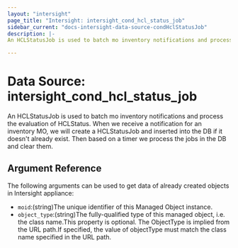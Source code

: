 ```yaml
---
layout: "intersight"
page_title: "Intersight: intersight_cond_hcl_status_job"
sidebar_current: "docs-intersight-data-source-condHclStatusJob"
description: |-
An HCLStatusJob is used to batch mo inventory notifications and process the evaluation of HCLStatus. When we receive a notification for an inventory MO, we will create a HCLStatusJob and inserted into the DB if it doesn't already exist. Then based on a timer we process the jobs in the DB and clear them.

---
```


# Data Source: intersight_cond_hcl_status_job
An HCLStatusJob is used to batch mo inventory notifications and process the evaluation of HCLStatus. When we receive a notification for an inventory MO, we will create a HCLStatusJob and inserted into the DB if it doesn't already exist. Then based on a timer we process the jobs in the DB and clear them.

## Argument Reference
The following arguments can be used to get data of already created objects in Intersight appliance:
* `moid`:(string)The unique identifier of this Managed Object instance.
* `object_type`:(string)The fully-qualified type of this managed object, i.e. the class name.This property is optional. The ObjectType is implied from the URL path.If specified, the value of objectType must match the class name specified in the URL path.
